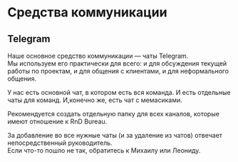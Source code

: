 # Средства коммуникации

## Telegram
Наше основное средство коммуникации — чаты Telegram.  
Мы используем его практически для всего: и для обсуждения текущей работы по проектам, и для общения с клиентами, и для неформального общения.

У нас есть основной чат, в котором есть вся команда. И есть отдельные чаты для команд. И,конечно же, есть чат с мемасиками.

Рекомендуется создать отдельную папку для всех каналов, которые имеют отношение к RnD Bureau.

За добавление во все нужные чаты (и за удаление из чатов) отвечает непосредственный руководитель.  
Если что-то пошло не так, обратитесь к Михаилу или Леониду.
